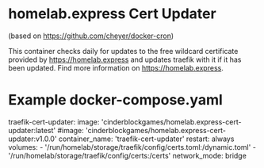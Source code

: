 # homelab.express Cert Updater
(based on https://github.com/cheyer/docker-cron)

This container checks daily for updates to the free wildcard certificate provided by https://homelab.express and updates traefik with it if it has been updated.  Find more information on https://homelab.express.

# Example docker-compose.yaml
  traefik-cert-updater:
    image: 'cinderblockgames/homelab.express-cert-updater:latest'
    #image: 'cinderblockgames/homelab.express-cert-updater:v1.0.0'
    container_name: 'traefik-cert-updater'
    restart: always
    volumes:
      - '/run/homelab/storage/traefik/config/certs.toml:/dynamic.toml'
      - '/run/homelab/storage/traefik/config/certs:/certs'
    network_mode: bridge
